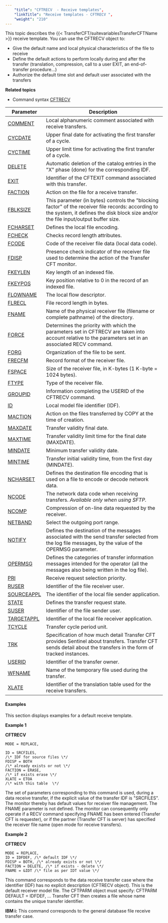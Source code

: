 ```yaml
---
    "title": "CFTRECV  - Receive templates",
    "linkTitle": "Receive templates - CFTRECV ",
    "weight": "210"
---
```

This topic describes the {{< TransferCFT/suitevariablesTransferCFTName  >}}
receive template. You can use the CFTRECV object to:

- Give the default
    name and local physical characteristics of the file to receive
- Define the default
    actions to perform locally during and after the transfer (translation,
    compression, call to a user EXIT, an end-of-transfer procedure...)
- Authorize the default
    time slot and default user associated with the transfers

****Related
topics****

- Command syntax
    [CFTRECV](../../../command_summary#CFTRECV)


| Parameter  | Description  |
| --- | --- |
| [COMMENT](../../../command_summary/parameter_intro/comment) | Local alphanumeric comment associated with receive transfers. |
| [CYCDATE](../../../command_summary/parameter_intro/cycdate) | Upper final date for activating the first transfer of a cycle. |
| [CYCTIME](../../../command_summary/parameter_intro/cyctime) | Upper limit time for activating the first transfer of a cycle. |
| [DELETE](../../../command_summary/parameter_intro/delete)  | Automatic deletion of the catalog entries in the &quot;X&quot; phase (done) for the corresponding IDF. |
| [EXIT](../../../command_summary/parameter_intro/exit) | Identifier of the CFTEXIT command associated with this transfer. |
| [FACTION](../../../command_summary/parameter_intro/faction) | Action on the file for a receive transfer. |
| [FBLKSIZE](../../../command_summary/parameter_intro/fblksize) | This parameter (in bytes) controls the &quot;blocking factor&quot; of the receiver file records: according to the system, it defines the disk block size and/or the file input/output buffer size. |
| [FCHARSET](../../../command_summary/parameter_intro/fcharset)  | Defines the local file encoding.  |
| [FCHECK](../../../command_summary/parameter_intro/fcheck) | Checks record length attributes. |
| [FCODE](../../../command_summary/parameter_intro/fcode#fcode_CFTSEND) | Code of the receiver file data (local data code). |
| [FDISP](../../../command_summary/parameter_intro/fdisp#fdisp_CFTRECV) | Presence check indicator of the receiver file used to determine the action of the Transfer CFT monitor. |
| [FKEYLEN](../../../command_summary/parameter_intro/fkeylen)  | Key length of an indexed file. |
| [FKEYPOS](../../../command_summary/parameter_intro/fkeypos#fkeypos) | Key position relative to 0 in the record of an indexed file. |
| [FLOWNAME](../../../command_summary/parameter_intro/flowname)  | The local flow descriptor.  |
| [FLRECL](../../../command_summary/parameter_intro/flrec#flrecl)  | File record length in bytes. |
| [FNAME](../../../command_summary/parameter_intro/fname#fname%20CFTSEND__CFTRECV__CFTISEND) | Name of the physical receiver file (filename or complete pathname) of the directory. |
| [FORCE](../../../command_summary/parameter_intro/force)  | Determines the priority with which the parameters set in CFTRECV are taken into account relative to the parameters set in an associated RECV command. |
| [FORG](../../../command_summary/parameter_intro/forg)  | Organization of the file to be sent. |
| [FRECFM](../../../command_summary/parameter_intro/frecfm)  | Record format of the receiver file. |
| [FSPACE](../../../command_summary/parameter_intro/fspace)  | Size of the receiver file, in K-bytes (1 K-byte = 1024 bytes). |
| [FTYPE](../../../command_summary/parameter_intro/ftype#ftype) | Type of the receiver file. |
| [GROUPID](../../../command_summary/parameter_intro/groupid) | Information completing the USERID of the CFTRECV command. |
| [ID](../../../command_summary/parameter_intro/id#id_CFTSEND)  | Local model file identifier (IDF). |
| [MACTION](../../../command_summary/parameter_intro/maction)  | Action on the files transferred by COPY at the time of creation. |
| [MAXDATE](../../../command_summary/parameter_intro/maxdate) | Transfer validity final date. |
| [MAXTIME](../../../command_summary/parameter_intro/maxtime) | Transfer validity limit time for the final date (MAXDATE). |
| [MINDATE](../../../command_summary/parameter_intro/mindate) | Minimum transfer validity date. |
| [MINTIME](../../../command_summary/parameter_intro/mintime) | Transfer initial validity time, from the first day (MINDATE). |
| [NCHARSET](../../../command_summary/parameter_intro/ncharset)  | Defines the destination file encoding that is used on a file to encode or decode network data.  |
| [NCODE](../../../command_summary/parameter_intro/ncode)  | The network data code when receiving transfers. *Available only when using SFTP.*  |
| [NCOMP](../../../command_summary/parameter_intro/ncomp) | Compression of on-line data requested by the receiver. |
| [NETBAND](../../../command_summary/parameter_intro/netband) | Select the outgoing port range. |
| [NOTIFY](../../../command_summary/parameter_intro/notify) | Defines the destination of the messages associated with the send transfer selected from the log file messages, by the value of the OPERMSG parameter. |
| [OPERMSG](../../../command_summary/parameter_intro/opermsg)  | Defines the categories of transfer information messages intended for the operator (all the messages also being written in the log file). |
| [PRI](../../../command_summary/parameter_intro/pri) | Receive request selection priority. |
| [RUSER](../../../command_summary/parameter_intro/ruser) | Identifier of the file receiver user. |
| [SOURCEAPPL](../../../command_summary/parameter_intro/sourceappl)  | The identifier of the local file sender application.  |
| [STATE](../../../command_summary/parameter_intro/state)  | Defines the transfer request state. |
| [SUSER](../../../command_summary/parameter_intro/suser)  | Identifier of the file sender user. |
| [TARGETAPPL](../../../command_summary/parameter_intro/targetappl)  | Identifier of the local file receiver application.  |
| [TCYCLE](../../../command_summary/parameter_intro/tcycle)  | Transfer cycle period unit. |
| [TRK](../../../command_summary/parameter_intro/trk)  | Specification of how much detail Transfer CFT provides Sentinel about transfers. Transfer CFT sends detail about the transfers in the form of tracked instances. |
| [USERID](../../../command_summary/parameter_intro/userid#userid_CFTRECV) | Identifier of the transfer owner. |
| [WFNAME](../../../command_summary/parameter_intro/wfname)  | Name of the temporary file used during the transfer. |
| [XLATE](../../../command_summary/parameter_intro/xlate)  | Identifier of the translation table used for the receive transfers. |


#### Examples

This section displays examples for a default receive template.

****Example 1****

****CFTRECV****

```
MODE = REPLACE,
 
ID = SRCFILES,
/\* IDF for source files \*/
FDISP = BOTH
/\* already exists or not \*/
FACTION = ERASE,
/\* if exists erase \*/
XLATE = ETOA
/\* with this table  \*/
```

The set of parameters corresponding to this command is used, during
a data receive transfer, if the explicit value of the transfer IDF is
"SRCFILES".  
The monitor thereby has default values for receiver file management. The
FNAME parameter is not defined. The monitor can consequently only operate
if a RECV command specifying FNAME has been entered (Transfer CFT is requester),
or if the partner (Transfer CFT is server) has specified the receiver
file name (open mode for receive transfers).

****Example 2****

****CFTRECV****

```
MODE = REPLACE,
ID = IDFDEF, /\* default IDF \*/
FDISP = BOTH, /\* already exists or not \*/
FACTION = DELETE, /\* if exists - delete \*/
FNAME = &IDT /\* file as per IDT value \*/
```

This command corresponds to the data receive transfer case where the
identifier (IDF) has no explicit description (CFTRECV object). This is
the default receiver model file. The CFTPARM object must specify: CFTPARM
DEFAULT = IDFDEF, ... Transfer CFT then creates a file whose name contains
the unique transfer identifier.

**IBM i:** This command corresponds
to the general database file receive transfer case.
